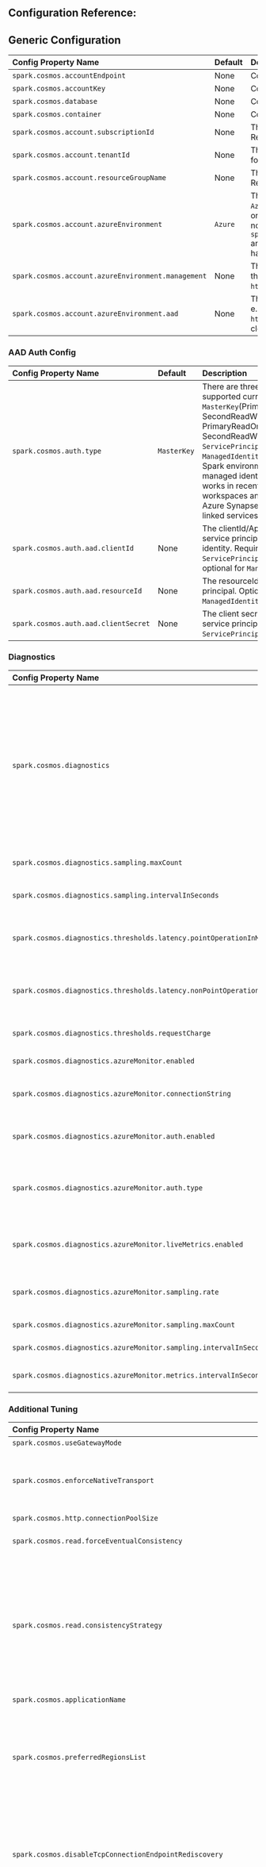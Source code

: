 ## Configuration Reference:


## Generic Configuration
| Config Property Name                               | Default | Description                                                                                                                                                                                                                                                                                                                       |
|:---------------------------------------------------|:--------|:----------------------------------------------------------------------------------------------------------------------------------------------------------------------------------------------------------------------------------------------------------------------------------------------------------------------------------| 
| `spark.cosmos.accountEndpoint`                     | None    | Cosmos DB Account Endpoint Uri                                                                                                                                                                                                                                                                                                    |
| `spark.cosmos.accountKey`                          | None    | Cosmos DB Account Key                                                                                                                                                                                                                                                                                                             |
| `spark.cosmos.database`                            | None    | Cosmos DB database name                                                                                                                                                                                                                                                                                                           |
| `spark.cosmos.container`                           | None    | Cosmos DB container name                                                                                                                                                                                                                                                                                                          |
| `spark.cosmos.account.subscriptionId`              | None    | The subscriptionId of the Cosmos DB account. Required for `ServicePrincipal` authentication.                                                                                                                                                                                                                                      |
| `spark.cosmos.account.tenantId`                    | None    | The tenantId of the Cosmos DB account. Required for `ServicePrincipal` authentication.                                                                                                                                                                                                                                            |
| `spark.cosmos.account.resourceGroupName`           | None    | The resource group of the Cosmos DB account. Required for `ServicePrincipal` authentication.                                                                                                                                                                                                                                      |
| `spark.cosmos.account.azureEnvironment`            | `Azure` | The azure environment of the Cosmos DB account: `Azure`, `AzureChina`, `AzureUsGovernment`, `AzureGermany` or `Custom` - when using `Custom` (only needed for non-public clouds) the config entries `spark.cosmos.account.azureEnvironment.management` and `spark.cosmos.account.azureEnvironment.aad` have to also be specified. |
| `spark.cosmos.account.azureEnvironment.management` | None    | The Uri of the ARM (Resource Manager) endpoint in the custom cloud - e.g. the corresponding value to `https://management.azure.com/` in the public cloud.                                                                                                                                                                         |
| `spark.cosmos.account.azureEnvironment.aad`        | None    | The Uri of the AAD endpoint in the custom cloud - e.g. the corresponding value to `https://login.microsoftonline.com/` in the public cloud.                                                                                                                                                                                       |

### AAD Auth Config
| Config Property Name                 | Default     | Description                                                                                                                                                                                                                                                                                                                                                                                      |
|:-------------------------------------|:------------|:-------------------------------------------------------------------------------------------------------------------------------------------------------------------------------------------------------------------------------------------------------------------------------------------------------------------------------------------------------------------------------------------------|
| `spark.cosmos.auth.type`             | `MasterKey` | There are three auth types are supported currently: `MasterKey`(PrimaryReadWriteKeys, SecondReadWriteKeys, PrimaryReadOnlyKeys, SecondReadWriteKeys), `ServicePrincipal` and `ManagedIdentity` (requires the Spark environment to provide a managed identity - this currently works in recent Azure Databricks workspaces and HDInsights - not Azure Synapse or Fabric and linked services yet). |
| `spark.cosmos.auth.aad.clientId`     | None        | The clientId/ApplicationId of the service principal or managed identity. Required for `ServicePrincipal` authentication - optional for `ManagedIdentity`.                                                                                                                                                                                                                                        |
| `spark.cosmos.auth.aad.resourceId`   | None        | The resourceId of the service principal. Optional for `ManagedIdentity` authentication.                                                                                                                                                                                                                                                                                                          |
| `spark.cosmos.auth.aad.clientSecret` | None        | The client secret/password of the service principal. Required for `ServicePrincipal` authentication.                                                                                                                                                                                                                                                                                             |

### Diagnostics
| Config Property Name                                                   | Default           | Description                                                                                                                                                                                                                                                                                                                                                                                                                                                                                                                                                                                                                                                                                                                                                                                                                           |
|:-----------------------------------------------------------------------|:------------------|:--------------------------------------------------------------------------------------------------------------------------------------------------------------------------------------------------------------------------------------------------------------------------------------------------------------------------------------------------------------------------------------------------------------------------------------------------------------------------------------------------------------------------------------------------------------------------------------------------------------------------------------------------------------------------------------------------------------------------------------------------------------------------------------------------------------------------------------|
| `spark.cosmos.diagnostics`                                             | `None`            | Can be used to enable more verbose diagnostics. Currently the only supported options are `sampled`, `simple`, `feed` and `feed_details`. The mode `simple` will result in additional logs being emitted as `INFO` logs in the Driver and Executor logs. The mode `feed` will provide per `FeedResponse` information and `feed_details` will also add pk and id values of all items in a `FeedResponse` to the logs. Please note that any of these diagnostic modes causes the logs being emitted to increase significantly - so, there will be perf impact when enabling it. Therefore we strongly recommend using the `sampled`mode instead - it enforces an upper limit of additional diagnostics logs - while still providing valuable diagnostics for any oeprations failing or exceeding certain latency / RU-charge thresholds. |
| `spark.cosmos.diagnostics.sampling.maxCount`                           | `100`             | The max. number of operations violating the defined latency or RU-charge thresholds for which diagnostic details are logged to the built-in Spark logs.                                                                                                                                                                                                                                                                                                                                                                                                                                                                                                                                                                                                                                                                               |
| `spark.cosmos.diagnostics.sampling.intervalInSeconds`                  | `60`              | The interval (in seconds) after which the max. number of operations for which detailed diagnostics are logged to the built-in Spark logs is getting reset.                                                                                                                                                                                                                                                                                                                                                                                                                                                                                                                                                                                                                                                                            |
| `spark.cosmos.diagnostics.thresholds.latency.pointOperationInMs`       | `1000`            | The latency (in ms) which is used as a threshold for point-operations (read, create, upsert, delete, transactional batch). If the latency of an operation exceeds this threshold, detailed diagnostics are logged to the built-in Spark logs.                                                                                                                                                                                                                                                                                                                                                                                                                                                                                                                                                                                         |
| `spark.cosmos.diagnostics.thresholds.latency.nonPointOperationInMs`    | `5000`            | The latency (in ms) which is used as a threshold for non-point-operations (query, change-feed, bulk). If the latency of an operation exceeds this threshold, detailed diagnostics are logged to the built-in Spark logs.                                                                                                                                                                                                                                                                                                                                                                                                                                                                                                                                                                                                              |
| `spark.cosmos.diagnostics.thresholds.requestCharge`                    | `2147483647`      | The RU-charge threshold. If the RU-charge of an operation exceeds this threshold, detailed diagnostics are logged to the built-in Spark logs.                                                                                                                                                                                                                                                                                                                                                                                                                                                                                                                                                                                                                                                                                         |
| `spark.cosmos.diagnostics.azureMonitor.enabled`                        | `false`           | A flag indicating whether Open telemetry should be emitted to Azure Monitor.                                                                                                                                                                                                                                                                                                                                                                                                                                                                                                                                                                                                                                                                                                                                                          |
| `spark.cosmos.diagnostics.azureMonitor.connectionString`               | `None`            | The connection string for the Azure Monitor resource. This property is required, if `spark.cosmos.diagnostics.azureMonitor.enabled` is `true`.                                                                                                                                                                                                                                                                                                                                                                                                                                                                                                                                                                                                                                                                                        |
| `spark.cosmos.diagnostics.azureMonitor.auth.enabled`                   | `false`           | A flag indicating whether the ingestion into Azure Monitor should happen via an authenticated channel. If `true` the Microsoft Entra authentication type and configuration needs to be specified.                                                                                                                                                                                                                                                                                                                                                                                                                                                                                                                                                                                                                                     |
| `spark.cosmos.diagnostics.azureMonitor.auth.type`                      | `ManagedIdentity` | The authentication type, which should be used to authenticate against Azure Monitor for ingestion. If `spark.cosmos.diagnostics.azureMonitor.auth.enabled` is `true` this is a required property and the correspnding `spark.cosmos.auth.aad.*` settings also have to be specified.                                                                                                                                                                                                                                                                                                                                                                                                                                                                                                                                                   |
| `spark.cosmos.diagnostics.azureMonitor.liveMetrics.enabled`            | `true`            | A flag indicating whether Live-Metrics should be emitted to Azure Monitor. Live-Metrics are only emitted, when a subscriber exists (for example someone has the Live-Metric dashboard opened in the Azure Portal.                                                                                                                                                                                                                                                                                                                                                                                                                                                                                                                                                                                                                     |
| `spark.cosmos.diagnostics.azureMonitor.sampling.rate`                  | `0.05`            | The sampling rate for the dependency events. By default `0.05` (5 percent) of operations are captured - an additional config allows specifying an upper-limit for the absolute number of events sampled-in.                                                                                                                                                                                                                                                                                                                                                                                                                                                                                                                                                                                                                           |
| `spark.cosmos.diagnostics.azureMonitor.sampling.maxCount`              | `10000`           | The max. number of dependency events sampled-in every interval.                                                                                                                                                                                                                                                                                                                                                                                                                                                                                                                                                                                                                                                                                                                                                                       |
| `spark.cosmos.diagnostics.azureMonitor.sampling.intervalInSeconds`     | `60`              | The interval after which the max. number of events allowed to be sampled-in is reset.                                                                                                                                                                                                                                                                                                                                                                                                                                                                                                                                                                                                                                                                                                                                                 |
| `spark.cosmos.diagnostics.azureMonitor.metrics.intervalInSeconds`      | `60`              | The interval (in seconds) defining how often Metrics are captured and emitted to Azure Monitor. A negative value results in disabling metric collection.                                                                                                                                                                                                                                                                                                                                                                                                                                                                                                                                                                                                                                                                              |

### Additional Tuning
| Config Property Name                                              | Default     | Description                                                                                                                                                                                                                                                                                                                                                                                                                                                                                                                                                                                                 |
|:------------------------------------------------------------------|:------------|:------------------------------------------------------------------------------------------------------------------------------------------------------------------------------------------------------------------------------------------------------------------------------------------------------------------------------------------------------------------------------------------------------------------------------------------------------------------------------------------------------------------------------------------------------------------------------------------------------------| 
| `spark.cosmos.useGatewayMode`                                     | `false`     | Use gateway mode for the client operations                                                                                                                                                                                                                                                                                                                                                                                                                                                                                                                                                                  |
| `spark.cosmos.enforceNativeTransport`                             | `false`     | Indicates whether native netty transport should be enforced. If true, on client creation an exception will be thrown if netty is not able to use native transport. The native transport is more efficient especially when there is a high number of connections.                                                                                                                                                                                                                                                                                                                                            |
| `spark.cosmos.http.connectionPoolSize`                            | `1000`      | Gateway mode connection pool size                                                                                                                                                                                                                                                                                                                                                                                                                                                                                                                                                                           |
| `spark.cosmos.read.forceEventualConsistency`                      | `true`      | Makes the client use Eventual consistency for read operations instead of using the default account level consistency                                                                                                                                                                                                                                                                                                                                                                                                                                                                                        |
| `spark.cosmos.read.consistencyStrategy`                           | None        | Overrides the read consistency strategy - will override `spark.cosmos.read.forceEventualConsistency` if both are specified. `EVENTUAL` means the same as setting `spark.cosmos.read.forceEventualConsistency` to `true`. `LOCAL_COMMITTED` will ensure quorum reads, `SESSION` will apply session consistency and `DEFAULT` applies the default account-level consistency. (Same as `spark.cosmos.read.forceEventualConsistency` beign `false`). This API is still in preview - currently only `DEFAULT` and `EVENTUAL` can be used in Gateway mode.                                                        |
| `spark.cosmos.applicationName`                                    | None        | Application name                                                                                                                                                                                                                                                                                                                                                                                                                                                                                                                                                                                            |
| `spark.cosmos.preferredRegionsList`                               | None        | Preferred regions list to be used for a multi region Cosmos DB account. This is a comma separated value (e.g., `[East US, West US]` or `East US, West US`) provided preferred regions will be used as hint. You should use a collocated spark cluster with your Cosmos DB account and pass the spark cluster region as preferred region. See list of azure regions [here](https://docs.microsoft.com/dotnet/api/microsoft.azure.documents.locationnames?view=azure-dotnet&preserve-view=true). Please note that you can also use `spark.cosmos.preferredRegions` as alias                                   |
| `spark.cosmos.disableTcpConnectionEndpointRediscovery`            | `false`     | Can be used to disable TCP connection endpoint rediscovery. TCP connection endpoint rediscovery should only be disabled when using custom domain names with private endpoints when using a custom Spark environment. When using Azure Databricks or Azure Synapse as Spark runtime it should never be required to disable endpoint rediscovery.                                                                                                                                                                                                                                                             |
| `spark.cosmos.read.allowInvalidJsonWithDuplicateJsonProperties`   | `false`     | By default (when set to false) the Cosmos Java SDK and spark connector will raise a hard failure when json documents are read that contain json object with multiple properties of the same name. This config option can be used to override the behavior and silently ignore the invalid json and instead use the last occurrence of the property when parsing the json. NOTE: This is only meant to be used as a temporary workaround. We strongly recommend fixing the invalid json from even being ingested into the data and only use this workaround while cleaning up the documents with invalid json. |
| `spark.cosmos.proactiveConnectionInitialization`                  | None        | Can be used to define a list (semicolon separated) of `DB/Container` pairs. Conenctions for these containers will be proactively warmed-up when using direct mode. The format of the config would be `DB1/Collection1;DB2/Collection2` etc.                                                                                                                                                                                                                                                                                                                                                                 |
| `spark.cosmos.proactiveConnectionInitializationDurationInSeconds` | `120`       | The maximum duration for which the client when being initialized would aggresisvely try to warm-up collections. After this time perios the warm-up will happen only slowly (on one background thread).                                                                                                                                                                                                                                                                                                                                                                                                      |
| `spark.cosmos.metadata.feedRange.refreshIntervalInSeconds`        | `120`       | The time interval in minutes to refresh the internal partition key range cache, valid between `[120, 1800]`.  By default it is 120 seconds.                                                                                                                                                                                                                                                                                                                                                                                                                                                                 |

### Write Config
| Config Property Name                                            | Default         | Description                                                                                                                                                                                                                                                                                                                                                                                                                                                                                                                                                                                                                                                                                                                                                                                                                                                                                                                                                                                                                                                                        |
|:----------------------------------------------------------------|:----------------|:-----------------------------------------------------------------------------------------------------------------------------------------------------------------------------------------------------------------------------------------------------------------------------------------------------------------------------------------------------------------------------------------------------------------------------------------------------------------------------------------------------------------------------------------------------------------------------------------------------------------------------------------------------------------------------------------------------------------------------------------------------------------------------------------------------------------------------------------------------------------------------------------------------------------------------------------------------------------------------------------------------------------------------------------------------------------------------------|
| `spark.cosmos.write.strategy`                                   | `ItemOverwrite` | Cosmos DB Item write Strategy: <br/> - `ItemOverwrite` (using upsert), <br/> - `ItemOverwriteIfNotModified` (if etag property of the row is empty/null it will just do an insert and ignore if the document already exists - same as `ItemAppend`, if an etag value exists it will attempt to replace the document with etag pre-condition. If the document changed - identified by precondition failure - the update is skipped and the document is not updated with the content of the data frame row), <br/> - `ItemAppend` (using create, ignore pre-existing items i.e., Conflicts), <br/> - `ItemDelete` (delete all documents), <br/> - `ItemDeleteIfNotModified` (delete all documents for which the etag hasn't changed), <br/> - `ItemPatch` (Partial update all documents based on the patch config), <br/> - `ItemBulkUpdate` (read item, then patch the item locally, then using create if etag is empty, update/replace with etag pre-condition. In cases of any conflict or precondition failure, SDK will retry the above steps to update the documents properly.) |
| `spark.cosmos.write.maxRetryCount`                              | `10`            | Cosmos DB Write Max Retry Attempts on retriable failures (e.g., connection error, moderakh add more details)                                                                                                                                                                                                                                                                                                                                                                                                                                                                                                                                                                                                                                                                                                                                                                                                                                                                                                                                                                       |
| `spark.cosmos.write.point.maxConcurrency`                       | None            | Cosmos DB Item Write Max concurrency. If not specified it will be determined based on the Spark executor VM Size                                                                                                                                                                                                                                                                                                                                                                                                                                                                                                                                                                                                                                                                                                                                                                                                                                                                                                                                                                   |
| `spark.cosmos.write.bulk.maxPendingOperations`                  | None            | Cosmos DB Item Write bulk mode maximum pending operations. Defines a limit of bulk operations being processed concurrently. If not specified it will be determined based on the Spark executor VM Size. If the volume of data is large for the provisioned throughput on the destination container, this setting can be adjusted by following the estimation of `1000 x Cores`                                                                                                                                                                                                                                                                                                                                                                                                                                                                                                                                                                                                                                                                                                     |
| `spark.cosmos.write.bulk.enabled`                               | `true`          | Cosmos DB Item Write bulk enabled                                                                                                                                                                                                                                                                                                                                                                                                                                                                                                                                                                                                                                                                                                                                                                                                                                                                                                                                                                                                                                                  |
| `spark.cosmos.write.bulk.targetedPayloadSizeInBytes`            | `220201`        | When the targeted payload size is reached for buffered documents, the request is sent to the backend. The default value is optimized for small documents <= 10 KB - when documents often exceed 110 KB, it can help to increase this value to up to about `1500000` (should still be smaller than 2 MB).                                                                                                                                                                                                                                                                                                                                                                                                                                                                                                                                                                                                                                                                                                                                                                           |
| `spark.cosmos.write.bulk.initialBatchSize`                      | `100`           | Cosmos DB initial bulk micro batch size - a micro batch will be flushed to the backend when the number of documents enqueued exceeds this size - or the target payload size is met. The micro batch size is getting automatically tuned based on the throttling rate. By default the initial micro batch size is 100. Reduce this when you want to avoid that the first few requests consume too many RUs.                                                                                                                                                                                                                                                                                                                                                                                                                                                                                                                                                                                                                                                                         |
| `spark.cosmos.write.bulk.maxBatchSize`                          | `100`           | Cosmos DB max. bulk micro batch size - a micro batch will be flushed to the backend when the number of documents enqueued exceeds this size - or the target payload size is met. The micro batch size is getting automatically tuned based on the throttling rate. By default the max. micro batch size is 100. Use this setting only when migrating Spark 2.4 workloads - for other scenarios relying on the auto-tuning combined with throughput control will result in better experience.                                                                                                                                                                                                                                                                                                                                                                                                                                                                                                                                                                                       |
| `spark.cosmos.write.flush.noProgress.maxIntervalInSeconds`      | `180`           | The time interval in seconds that write operations will wait when no progress can be made for bulk writes before forcing a retry. The retry will reinitialize the bulk write process - so, any delays on the retry can be sure to be actual service issues. The default value of 3 min should be sufficient to prevent flas negatives when there is a short service-side write unavailability - like for partition splits or merges. Increase it only if you regularly see these transient errors to exceed a time period of 180 seconds.                                                                                                                                                                                                                                                                                                                                                                                                                                                                                                                                          |
| `spark.cosmos.write.flush.noProgress.maxRetryIntervalInSeconds` | `2700`          | The time interval in seconds that write operations will wait when no progress can be made for bulk writes after the initial attempt (and restarting the bulk writer client-side). This time interval is supposed to be large enough to not fail Spark jobs even when there are transient write availability outages in the service. The default value of 45 minutes can be modified when you rather prefer Spark jobs to fail or extended when needed.                                                                                                                                                                                                                                                                                                                                                                                                                                                                                                                                                                                                                             |

#### Patch Config
| Config Property Name                            | Default   | Description                                                                                                                                                                                                                                                                                                           |
|:------------------------------------------------|:----------|:----------------------------------------------------------------------------------------------------------------------------------------------------------------------------------------------------------------------------------------------------------------------------------------------------------------------|
| `spark.cosmos.write.patch.defaultOperationType` | `Replace` | Default Cosmos DB patch operation type. Supported ones include none, add, set, replace, remove, increment. Choose none for no-op, for others please reference [here](https://docs.microsoft.com/azure/cosmos-db/partial-document-update#supported-operations) for full context.                                       |
| `spark.cosmos.write.patch.columnConfigs`        | None      | Cosmos DB patch column configs. It can container multiple definitions matching the following patterns separated by comma. col(column).op(operationType) or col(column).path(patchInCosmosdb).op(operationType) - The difference of the second pattern is that it also allows you to define a different cosmosdb path. |
| `spark.cosmos.write.patch.filter`               | None      | Used for [Conditional patch](https://docs.microsoft.com/azure/cosmos-db/partial-document-update-getting-started#java)                                                                                                                                                                                                 |

### Query Config
| Config Property Name                                         | Default | Description                                                                                                                                                                                                                                                                                                                                                                                                                                                                                                                                                                                                                                                        |
|:-------------------------------------------------------------|:--------|:-------------------------------------------------------------------------------------------------------------------------------------------------------------------------------------------------------------------------------------------------------------------------------------------------------------------------------------------------------------------------------------------------------------------------------------------------------------------------------------------------------------------------------------------------------------------------------------------------------------------------------------------------------------------| 
| `spark.cosmos.read.customQuery`                              | None    | When provided the custom query will be processed against the Cosmos endpoint instead of dynamically generating the query via predicate push down. Usually it is recommended to rely on Spark's predicate push down because that will allow to generate the most efficient set of filters based on the query plan. But there are a couple of predicates like aggregates (count, group by, avg, sum etc.) that cannot be pushed down yet (at least in Spark 3.1) - so the custom query is a fallback to allow them to be pushed into the query sent to Cosmos. If specified, with schema inference enabled, the custom query will also be used to infer the schema.  |
| `spark.cosmos.read.maxItemCount`                             | `1000`  | Overrides the maximum number of documents that can be returned for a single query- or change feed request. The default value is `1000` - consider increasing this only for average document sizes significantly smaller than 1KB or when projection reduces the number of properties selected in queries significantly (like when only selecting "id" of documents etc.).                                                                                                                                                                                                                                                                                          |
| `spark.cosmos.read.maxIntegratedCacheStalenessInMS`          | None    | Sets the max staleness window in milliseconds for the point read or query request results in the integrated cache when using the dedicated gateway. Learn more about `MaxIntegratedCacheStaleness` [here](https://learn.microsoft.com/azure/cosmos-db/integrated-cache#maxintegratedcachestaleness)                                                                                                                                                                                                                                                                                                                                                                |
| `spark.cosmos.read.runtimeFiltering.enabled`                 | true    | Indicates whether dynamic partition pruning filters will be pushed down when applicable.                                                                                                                                                                                                                                                                                                                                                                                                                                                                                                                                                                           |
| `spark.cosmos.read.readManyFiltering.enabled`                | false   | Indicates whether use readMany instead of query when applicable. When enabled, if there is a filter based on the readMany filtering property, readMany will be used internally. For containers with `id` being the partitionKey, the readManyFiltering property will be `id`, else it will be `_itemIdentity`. And can use udf `GetCosmosItemIdentityValue` to compute the `_itemIdentity` column. GetCosmosItemIdentityValue(id, pk) or GetCosmosItemIdentityValue(id, array(pk1, pk2, pk3)) for containers with subpartitions.                                                                                                                                   |
| `spark.cosmos.read.responseContinuationTokenLimitInKb`       | None    | Can be used to limit the max. continuation token size the service should return for query responses. This can be used when a customer faces errors because headers are too large. The min. possible value is `1` (for 1 KB).                                                                                                                                                                                                                                                                                                                                                                                                                                       |

#### Schema Inference Config
When doing read operations, users can specify a custom schema or allow the connector to infer it. Schema inference is enabled by default.

| Config Property Name                                    | Default           | Description                                                                                                                                                                                                                                                                                                                                                                                             |
|:--------------------------------------------------------|:------------------|:--------------------------------------------------------------------------------------------------------------------------------------------------------------------------------------------------------------------------------------------------------------------------------------------------------------------------------------------------------------------------------------------------------| 
| `spark.cosmos.read.inferSchema.enabled`                 | `true`            | When schema inference is disabled and user is not providing a schema, raw json will be returned.                                                                                                                                                                                                                                                                                                        |
| `spark.cosmos.read.inferSchema.query`                   | `SELECT * FROM r` | When schema inference is enabled, used as custom query to infer it. For example, if you store multiple entities with different schemas within a container and you want to ensure inference only looks at certain document types or you want to project only particular columns.                                                                                                                         |
| `spark.cosmos.read.inferSchema.samplingSize`            | `1000`            | Sampling size to use when inferring schema and not using a query.                                                                                                                                                                                                                                                                                                                                       |
| `spark.cosmos.read.inferSchema.includeSystemProperties` | `false`           | When schema inference is enabled, whether the resulting schema will include all [Cosmos DB system properties](https://docs.microsoft.com/azure/cosmos-db/account-databases-containers-items#properties-of-an-item).                                                                                                                                                                                     |
| `spark.cosmos.read.inferSchema.includeTimestamp`        | `false`           | When schema inference is enabled, whether the resulting schema will include the document Timestamp (`_ts`). Not required if `spark.cosmos.read.inferSchema.includeSystemProperties` is enabled, as it will already include all system properties.                                                                                                                                                       |
| `spark.cosmos.read.inferSchema.forceNullableProperties` | `true`            | When schema inference is enabled, whether the resulting schema will make all columns nullable. By default, all columns (except cosmos system properties) will be treated as nullable even if all rows within the sample set have non-null values. When disabled, the inferred columns are treated as nullable or not depending on whether any record in the sample set has null-values within a column. |

#### Serialization Config
Used to influence the json serialization/deserialization behavior

| Config Property Name                                | Default   | Description                                                                                                                                                                                                                                                                                                                                                                                                                                                                                                                                                                                                                                                                                                                                                                                                                                                                                     |
|:----------------------------------------------------|:----------|:------------------------------------------------------------------------------------------------------------------------------------------------------------------------------------------------------------------------------------------------------------------------------------------------------------------------------------------------------------------------------------------------------------------------------------------------------------------------------------------------------------------------------------------------------------------------------------------------------------------------------------------------------------------------------------------------------------------------------------------------------------------------------------------------------------------------------------------------------------------------------------------------| 
| `spark.cosmos.serialization.inclusionMode`          | `Always`  | Determines whether null/default values will be serialized to json or whether properties with null/default value will be skipped. The behavior follows the same ideas as [Jackson's JsonInclude.Include](https://github.com/FasterXML/jackson-annotations/blob/d0820002721c76adad2cc87fcd88bf60f56b64de/src/main/java/com/fasterxml/jackson/annotation/JsonInclude.java#L98-L227). `Always` means json properties are created even for null and default values. `NonNull` means no json properties will be created for explicit null values. `NonEmpty` means json properties will not be created for empty string values or empty arrays/mpas. `NonDefault` means json properties will be skipped not just for null/empty but also when the value is identical to the default value `0` for numeric properties for example.                                                                     |
| `spark.cosmos.serialization.dateTimeConversionMode` | `Default` | The date/time conversion mode (`Default`, `AlwaysEpochMilliseconds`, `AlwaysEpochMillisecondsWithSystemDefaultTimezone`). With `Default` the standard Spark 3.* behavior is used (`java.sql.Date`/`java.time.LocalDate` are converted to EpochDay, `java.sql.Timestamp`/`java.time.Instant` are converted to MicrosecondsFromEpoch). With `AlwaysEpochMilliseconds` the same behavior the Cosmos DB connector for Spark 2.4 used is applied - `java.sql.Date`, `java.time.LocalDate`, `java.sql.Timestamp` and `java.time.Instant` are converted to MillisecondsFromEpoch. The behavior for `AlwaysEpochMillisecondsWithSystemDefaultTimezone` is identical with `AlwaysEpochMilliseconds` except that it will assume System default time zone / Spark session time zone (specified via `spark.sql.session.timezone`) instead of UTC when the date/time to be parsed has no explicit time zone. |

#### Change feed (only for Spark-Streaming using `cosmos.oltp.changeFeed` data source, which is read-only) configuration
| Config Property Name                                        | Default                                                | Description                                                                                                                                                                                                                                                                                                                                                                                                                                                                                                 |
|:------------------------------------------------------------|:-------------------------------------------------------|:------------------------------------------------------------------------------------------------------------------------------------------------------------------------------------------------------------------------------------------------------------------------------------------------------------------------------------------------------------------------------------------------------------------------------------------------------------------------------------------------------------| 
| `spark.cosmos.changeFeed.startFrom`                         | `Beginning`                                            | ChangeFeed Start from settings (`Now`, `Beginning`  or a certain point in time (UTC) for example `2020-02-10T14:15:03`) - the default value is `Beginning`. If the write config contains a `checkpointLocation` and any checkpoints exist, the stream is always continued independent of the `spark.cosmos.changeFeed.startFrom` settings - you need to change `checkpointLocation` or delete checkpoints to restart the stream if that is the intention.                                                   | 
| `spark.cosmos.changeFeed.mode`                              | `Incremental/LatestVersion`                            | ChangeFeed mode (`Incremental/LatestVersion` or `FullFidelity/AllVersionsAndDeletes`) - NOTE: `FullFidelity/AllVersionsAndDeletes` is in experimental state right now. It requires that the subscription/account has been enabled for the private preview and there are known breaking changes that will happen for `FullFidelity/AllVersionsAndDeletes` (schema of the returned documents). It is recommended to only use `FullFidelity/AllVersionsAndDeletes` for non-production scenarios at this point. | 
| `spark.cosmos.changeFeed.itemCountPerTriggerHint`           | None (process all available data in first micro-batch) | Approximate maximum number of items read from change feed for each micro-batch/trigger. If not set, all available data in the changefeed is going to be processed in the first micro-batch. This could overload the client-resources (especially memory), so choosing a value to cap the resource consumption in the Spark executors is advisable here. Usually a reasonable value would be at least in the 100-thousands or single-digit millions.                                                         |
| `spark.cosmos.changeFeed.batchCheckpointLocation`           | None                                                   | Can be used to generate checkpoints when using change feed queries in batch mode - and proceeding on the next iteration where the previous left off.                                                                                                                                                                                                                                                                                                                                                        |
| `spark.cosmos.changeFeed.performance.monitoring.enabled`    | `true`                                                 | A Flag to indicate whether enable change feed performance monitoring. When enabled, custom task metrics will be tracked internally, which will be used to dynamically tuning the change feed micro-batch size.                                                                                                                                                                                                                                                                                              |

#### Json conversion configuration
| Config Property Name                     | Default   | Description                                                                                                                                                                                                                                        |
|:-----------------------------------------|:----------|:---------------------------------------------------------------------------------------------------------------------------------------------------------------------------------------------------------------------------------------------------| 
| `spark.cosmos.read.schemaConversionMode` | `Relaxed` | The schema conversion behavior (`Relaxed`, `Strict`). When reading json documents, if a document contains an attribute that does not map to the schema type, the user can decide whether to use a `null` value (Relaxed) or an exception (Strict). |

#### Partitioning Strategy Config
| Config Property Name                        | Default   | Description                                                                                                                                                                                                                                                                                                                                                     |
|:--------------------------------------------|:----------|:----------------------------------------------------------------------------------------------------------------------------------------------------------------------------------------------------------------------------------------------------------------------------------------------------------------------------------------------------------------| 
| `spark.cosmos.read.partitioning.strategy`   | `Default` | The partitioning strategy used (Default, Custom, Restrictive or Aggressive)                                                                                                                                                                                                                                                                                     |
| `spark.cosmos.partitioning.targetedCount`   | None      | The targeted Partition Count. This parameter is optional and ignored unless strategy==Custom is used. In this case the Spark Connector won't dynamically calculate number of partitions but stick with this value.                                                                                                                                              |
| `spark.cosmos.partitioning.feedRangeFilter` | None      | Can be used to scope the query to a single logical Cosmos partition (or a subset of logical partitions). If this parameter is optionally provided, the partitioning strategy will be modified - only partitions for the scoped logical partitions will be created. So, the main benefit of this config option is to reduce the necessary SparkTasks/Partitions. |

### Throughput Control Config
| Config Property Name                                                     | Default  | Description                                                                                                                                                                                                                                                                                                                                                                                                                                                                                     |
|:-------------------------------------------------------------------------|:---------|:------------------------------------------------------------------------------------------------------------------------------------------------------------------------------------------------------------------------------------------------------------------------------------------------------------------------------------------------------------------------------------------------------------------------------------------------------------------------------------------------|
| `spark.cosmos.throughputControl.enabled`                                 | `false`  | Whether throughput control is enabled                                                                                                                                                                                                                                                                                                                                                                                                                                                           |
| `spark.cosmos.throughputControl.accountEndpoint`                         | None     | Cosmos DB Account Endpoint Uri for throughput control. If not defined, then `spark.cosmos.accountEndpoint` will be used.                                                                                                                                                                                                                                                                                                                                                                        |
| `spark.cosmos.throughputControl.accountKey`                              | None     | Cosmos DB Account Key for throughput control.                                                                                                                                                                                                                                                                                                                                                                                                                                                   |
| `spark.cosmos.throughputControl.preferredRegionsList`                    | None     | Preferred regions list to be used for a multi region Cosmos DB account. This is a comma separated value (e.g., `[East US, West US]` or `East US, West US`) provided preferred regions will be used as hint. You should use a collocated spark cluster with your Cosmos DB account and pass the spark cluster region as preferred region. See list of azure regions [here](https://docs.microsoft.com/dotnet/api/microsoft.azure.documents.locationnames?view=azure-dotnet&preserve-view=true).  |
| `spark.cosmos.throughputControl.disableTcpConnectionEndpointRediscovery` | `false`  | Can be used to disable TCP connection endpoint rediscovery. TCP connection endpoint rediscovery should only be disabled when using custom domain names with private endpoints when using a custom Spark environment. When using Azure Databricks or Azure Synapse as Spark runtime it should never be required to disable endpoint rediscovery.                                                                                                                                                 |
| `spark.cosmos.throughputControl.useGatewayMode`                          | `false`  | Use gateway mode for the client operations                                                                                                                                                                                                                                                                                                                                                                                                                                                      |
| `spark.cosmos.throughputControl.name`                                    | None     | Throughput control group name                                                                                                                                                                                                                                                                                                                                                                                                                                                                   |
| `spark.cosmos.throughputControl.targetThroughput`                        | None     | Throughput control group target throughput                                                                                                                                                                                                                                                                                                                                                                                                                                                      |
| `spark.cosmos.throughputControl.targetThroughputThreshold`               | None     | Throughput control group target throughput threshold                                                                                                                                                                                                                                                                                                                                                                                                                                            |
| `spark.cosmos.throughputControl.priorityLevel`                           | None     | Throughput control group priority level. The priority level is used to determine which requests will be throttled first when the total throughput of all control groups exceeds the max throughput. Priority based execution is currently in preview. To enable the feature, please follow the instructions [here](https://devblogs.microsoft.com/cosmosdb/introducing-priority-based-execution-in-azure-cosmos-db-preview/#next-steps)                                                         |
| `spark.cosmos.throughputControl.globalControl.database`                  | None     | Database which will be used for throughput global control                                                                                                                                                                                                                                                                                                                                                                                                                                       |
| `spark.cosmos.throughputControl.globalControl.container`                 | None     | Container which will be used for throughput global control                                                                                                                                                                                                                                                                                                                                                                                                                                      |
| `spark.cosmos.throughputControl.globalControl.renewIntervalInMS`         | `5s`     | How often the client is going to update the throughput usage of itself                                                                                                                                                                                                                                                                                                                                                                                                                          |
| `spark.cosmos.throughputControl.globalControl.expireIntervalInMS`        | `11s`    | How quickly an offline client will be detected                                                                                                                                                                                                                                                                                                                                                                                                                                                  |
| `spark.cosmos.throughputControl.globalControl.useDedicatedContainer`     | `true`   | Flag to indicat when configured with throughput control, whether dedicated throughput control container will be provided.                                                                                                                                                                                                                                                                                                                                                                       |

